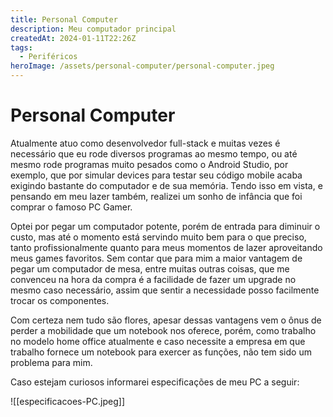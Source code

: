 ```yaml
---
title: Personal Computer
description: Meu computador principal
createdAt: 2024-01-11T22:26Z
tags:
  - Periféricos
heroImage: /assets/personal-computer/personal-computer.jpeg
---
```

# Personal Computer

Atualmente atuo como desenvolvedor full-stack e muitas vezes é necessário que eu rode diversos programas ao mesmo tempo, ou até mesmo rode programas muito pesados como o Android Studio, por exemplo, que por simular devices para testar seu código mobile acaba exigindo bastante do computador e de sua memória. Tendo isso em vista, e pensando em meu lazer também, realizei um sonho de infância que foi comprar o famoso PC Gamer.

Optei por pegar um computador potente, porém de entrada para diminuir o custo, mas até o momento está servindo muito bem para o que preciso, tanto profissionalmente quanto para meus momentos de lazer aproveitando meus games favoritos. Sem contar que para mim a maior vantagem de pegar um computador de mesa, entre muitas outras coisas, que me convenceu na hora da compra é a facilidade de fazer um upgrade no mesmo caso necessário, assim que sentir a necessidade posso facilmente trocar os componentes.

Com certeza nem tudo são flores, apesar dessas vantagens vem o ônus de perder a mobilidade que um notebook nos oferece, porém, como trabalho no modelo home office atualmente e caso necessite a empresa em que trabalho fornece um notebook para exercer as funções, não tem sido um problema para mim.

Caso estejam curiosos informarei especificações de meu PC a seguir:

![[especificacoes-PC.jpeg]]